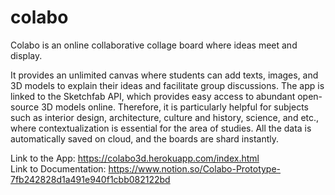 # colabo
Colabo is an online collaborative collage board where ideas meet and display.

It provides an unlimited canvas where students can add texts, images, and 3D models to explain their ideas and facilitate group discussions. 
The app is linked to the Sketchfab API, which provides easy access to abundant open-source 3D models online. 
Therefore, it is particularly helpful for subjects such as interior design, architecture, culture and history, science, and etc., where contextualization is essential for the area of studies. 
All the data is automatically saved on cloud, and the boards are shard instantly.


Link to the App: https://colabo3d.herokuapp.com/index.html    
Link to Documentation: https://www.notion.so/Colabo-Prototype-7fb242828d1a491e940f1cbb082122bd
